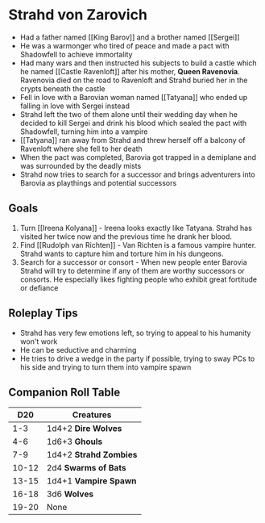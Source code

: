 # Strahd von Zarovich
* Had a father named [[King Barov]] and a brother named [[Sergei]]
* He was a warmonger who tired of peace and made a pact with Shadowfell to achieve immortality
* Had many wars and then instructed his subjects to build a castle which he named [[Castle Ravenloft]] after his mother, **Queen Ravenovia**. Ravenovia died on the road to Ravenloft and Strahd buried her in the crypts beneath the castle
* Fell in love with a Barovian woman named [[Tatyana]] who ended up falling in love with Sergei instead
* Strahd left the two of them alone until their wedding day when he decided to kill Sergei and drink his blood which sealed the pact with Shadowfell, turning him into a vampire
* [[Tatyana]] ran away from Strahd and threw herself off a balcony of Ravenloft where she fell to her death
* When the pact was completed, Barovia got trapped in a demiplane and was surrounded by the deadly mists
* Strahd now tries to search for a successor and brings adventurers into Barovia as playthings and potential successors

## Goals
1. Turn [[Ireena Kolyana]] - Ireena looks exactly like Tatyana. Strahd has visited her twice now and the previous time he drank her blood.
2. Find [[Rudolph van Richten]] - Van Richten is a famous vampire hunter. Strahd wants to capture him and torture him in his dungeons.
3. Search for a successor or consort - When new people enter Barovia Strahd will try to determine if any of them are worthy successors or consorts. He especially likes fighting people who exhibit great fortitude or defiance

## Roleplay Tips
* Strahd has very few emotions left, so trying to appeal to his humanity won't work
* He can be seductive and charming
* He tries to drive a wedge in the party if possible, trying to sway PCs to his side and trying to turn them into vampire spawn

## Companion Roll Table
| D20   | Creatures            |
| ----- | -------------------- |
| 1-3   | 1d4+2 **Dire Wolves**    |
| 4-6   | 1d6+3 **Ghouls**         |
| 7-9   | 1d4+2 **Strahd Zombies** |
| 10-12 | 2d4 **Swarms of Bats**   |
| 13-15 | 1d4+1 **Vampire Spawn**  |
| 16-18 | 3d6 **Wolves**           |
| 19-20 | None                 |
